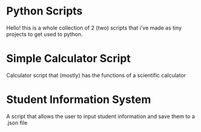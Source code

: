 # Python Scripts
Hello! this is a whole collection of 2 (two) scripts that i've made as tiny projects to get used to python. 

# Simple Calculator Script
Calculator script that (mostly) has the functions of a scientific calculator

# Student Information System
A script that allows the user to input student information and save them to a .json file
